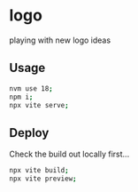 # logo

playing with new logo ideas

## Usage

```bash
nvm use 18;
npm i;
npx vite serve;
```
## Deploy

Check the build out locally first...

```bash
npx vite build;
npx vite preview;
```


